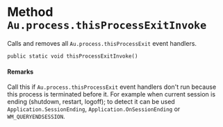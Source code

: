 # Method `Au.process.thisProcessExitInvoke`

Calls and removes all `Au.process.thisProcessExit` event handlers.

```
public static void thisProcessExitInvoke()
```

#### Remarks

Call this if `Au.process.thisProcessExit` event handlers don't run because this process is terminated before it. For example when current session is ending (shutdown, restart, logoff); to detect it can be used `Application.SessionEnding`, `Application.OnSessionEnding` or `WM_QUERYENDSESSION`.